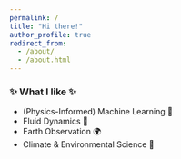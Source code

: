 ```yaml
---
permalink: /
title: "Hi there!"
author_profile: true
redirect_from: 
  - /about/
  - /about.html
---
```


### ✨ What I like ✨
- (Physics-Informed) Machine Learning 🤖
- Fluid Dynamics 🌊
- Earth Observation 🌍
- Climate & Environmental Science 🌱
